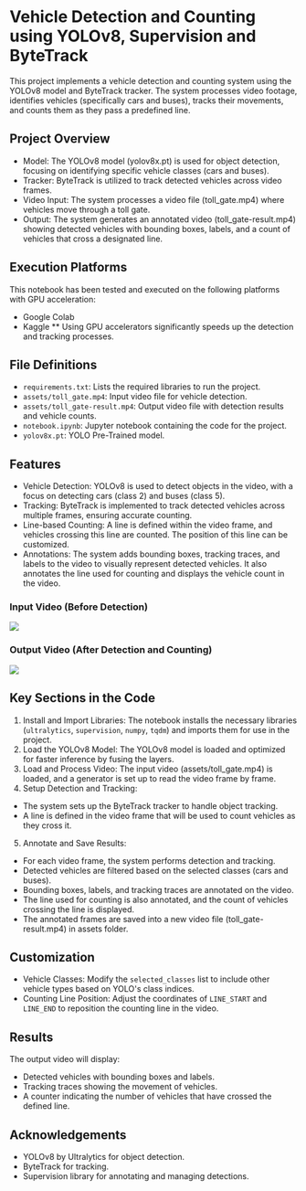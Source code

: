 # Vehicle Detection and Counting using YOLOv8, Supervision and ByteTrack
This project implements a vehicle detection and counting system using the YOLOv8 model and ByteTrack tracker. The system processes video footage, identifies vehicles (specifically cars and buses), tracks their movements, and counts them as they pass a predefined line.

## Project Overview
- Model: The YOLOv8 model (yolov8x.pt) is used for object detection, focusing on identifying specific vehicle classes (cars and buses).
- Tracker: ByteTrack is utilized to track detected vehicles across video frames.
- Video Input: The system processes a video file (toll_gate.mp4) where vehicles move through a toll gate.
- Output: The system generates an annotated video (toll_gate-result.mp4) showing detected vehicles with bounding boxes, labels, and a count of vehicles that cross a designated line.

## Execution Platforms
This notebook has been tested and executed on the following platforms with GPU acceleration:
- Google Colab
- Kaggle
** Using GPU accelerators significantly speeds up the detection and tracking processes.

## File Definitions
- `requirements.txt`: Lists the required libraries to run the project.
- `assets/toll_gate.mp4`: Input video file for vehicle detection.
- `assets/toll_gate-result.mp4`: Output video file with detection results and vehicle counts.
- `notebook.ipynb`: Jupyter notebook containing the code for the project.
- `yolov8x.pt`: YOLO Pre-Trained model.

## Features
- Vehicle Detection: YOLOv8 is used to detect objects in the video, with a focus on detecting cars (class 2) and buses (class 5).
- Tracking: ByteTrack is implemented to track detected vehicles across multiple frames, ensuring accurate counting.
- Line-based Counting: A line is defined within the video frame, and vehicles crossing this line are counted. The position of this line can be customized.
- Annotations: The system adds bounding boxes, tracking traces, and labels to the video to visually represent detected vehicles. It also annotates the line used for counting and displays the vehicle count in the video.

### Input Video (Before Detection)
![](assets/toll_gate.gif)

### Output Video (After Detection and Counting)
![](assets/toll_gate-result.gif)

## Key Sections in the Code
1. Install and Import Libraries: The notebook installs the necessary libraries (`ultralytics`, `supervision`, `numpy`, `tqdm`) and imports them for use in the project.
2. Load the YOLOv8 Model: The YOLOv8 model is loaded and optimized for faster inference by fusing the layers.
3. Load and Process Video: The input video (assets/toll_gate.mp4) is loaded, and a generator is set up to read the video frame by frame.
4. Setup Detection and Tracking:
- The system sets up the ByteTrack tracker to handle object tracking.
- A line is defined in the video frame that will be used to count vehicles as they cross it.

5. Annotate and Save Results:
- For each video frame, the system performs detection and tracking.
- Detected vehicles are filtered based on the selected classes (cars and buses).
- Bounding boxes, labels, and tracking traces are annotated on the video.
- The line used for counting is also annotated, and the count of vehicles crossing the line is displayed.
- The annotated frames are saved into a new video file (toll_gate-result.mp4) in assets folder.

## Customization
- Vehicle Classes: Modify the `selected_classes` list to include other vehicle types based on YOLO's class indices.
- Counting Line Position: Adjust the coordinates of `LINE_START` and `LINE_END` to reposition the counting line in the video.

## Results
The output video will display:
- Detected vehicles with bounding boxes and labels.
- Tracking traces showing the movement of vehicles.
- A counter indicating the number of vehicles that have crossed the defined line.

## Acknowledgements
- YOLOv8 by Ultralytics for object detection.
- ByteTrack for tracking.
- Supervision library for annotating and managing detections.
